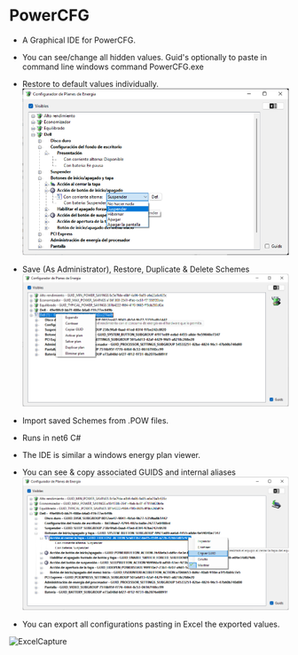 # PowerCFG
* A Graphical IDE for PowerCFG.
 * You can see/change all hidden values. Guid's optionally to paste in command line windows command PowerCFG.exe
 * Restore to default values individually.
![ScreenShot](ScreenShot.png)
 * Save (As Administrator), Restore, Duplicate & Delete Schemes
 ![ScreenShot3](ScreenShot3.png)
 * Import saved Schemes from .POW files.
 * Runs in net6 C#
 * The IDE is similar a windows energy plan viewer.
 * You can see & copy associated GUIDS and internal aliases 
![ScreenShot2](ScreenShot2.png)

 * You can export all configurations pasting in Excel the exported values.

 ![ExcelCapture](ExcelCapture.png)
